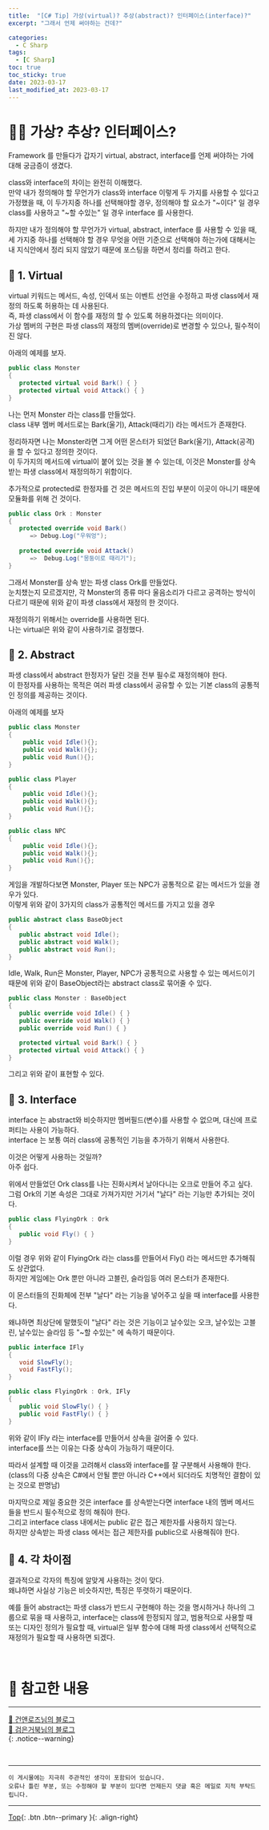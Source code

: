```yaml
---
title:  "[C# Tip] 가상(virtual)? 추상(abstract)? 인터페이스(interface)?"
excerpt: "그래서 언제 써야하는 건데?"

categories:
  - C Sharp
tags:
  - [C Sharp]
toc: true
toc_sticky: true
date: 2023-03-17
last_modified_at: 2023-03-17
---
```


# 💁‍♂️ 가상? 추상? 인터페이스?

Framework 를 만들다가 갑자기 virtual, abstract, interface를 언제 써야하는 가에 대해 궁금증이 생겼다.

class와 interface의 차이는 완전히 이해했다.  
만약 내가 정의해야 할 무언가가 class와 interface 이렇게 두 가지를 사용할 수 있다고 가정했을 때, 이 두가지중 하나를 선택해야할 경우, 정의해야 할 요소가 "~이다" 일 경우 class를 사용하고 "~할 수있는" 일 경우 interface 를 사용한다.

하지만 내가 정의해야 할 무언가가 virtual, abstract, interface 를 사용할 수 있을 때, 세 가지중 하나를 선택해야 할 경우 무엇을 어떤 기준으로 선택해야 하는가에 대해서는 내 지식안에서 정리 되지 않았기 때문에 포스팅을 하면서 정리를 하려고 한다.

## 🔖 1. Virtual

virtual 키워드는 메서드, 속성, 인덱서 또는 이벤트 선언을 수정하고 파생 class에서 재정의 하도록 허용하는 데 사용된다.  
즉, 파생 class에서 이 함수를 재정의 할 수 있도록 허용하겠다는 의미이다.  
가상 멤버의 구현은 파생 class의 재정의 멤버(override)로 변경할 수 있으나, 필수적이진 않다.

아래의 예제를 보자.

```c#
public class Monster 
{
   protected virtual void Bark() { }
   protected virtual void Attack() { }
}
```
나는 먼저 Monster 라는 class를 만들었다.  
class 내부 멤버 메서드로는 Bark(울기), Attack(때리기) 라는 메서드가 존재한다.

정리하자면 나는 Monster라면 그게 어떤 몬스터가 되었던 Bark(울기), Attack(공격)을 할 수 있다고 정의한 것이다.  
이 두가지의 메서드에 virtual이 붙어 있는 것을 볼 수 있는데, 이것은 Monster를 상속받는 파생 class에서 재정의하기 위함이다.

추가적으로 protected로 한정자를 건 것은 메서드의 진입 부분이 이곳이 아니기 때문에 모듈화를 위해 건 것이다.

```c#
public class Ork : Monster
{
   protected override void Bark()
      => Debug.Log("우워엉");
   
   protected override void Attack()
      =>  Debug.Log("몽둥이로 때리기");
}
```
그래서 Monster를 상속 받는 파생 class Ork를 만들었다.  
눈치챘는지 모르겠지만, 각 Monster의 종류 마다 울음소리가 다르고 공격하는 방식이 다르기 때문에 위와 같이 파생 class에서 재정의 한 것이다.

재정의하기 위해서는 override를 사용하면 된다.  
나는 virtual은 위와 같이 사용하기로 결정했다.

## 🔖 2. Abstract

파생 class에서 abstract 한정자가 달린 것을 전부 필수로 재정의해야 한다.  
이 한정자를 사용하는 목적은 여러 파생 class에서 공유할 수 있는 기본 class의 공통적인 정의를 제공하는 것이다.

아래의 예제를 보자

```c#
public class Monster
{
    public void Idle(){};
    public void Walk(){};
    public void Run(){};
}

public class Player
{
    public void Idle(){};
    public void Walk(){};
    public void Run(){};
}

public class NPC
{
    public void Idle(){};
    public void Walk(){};
    public void Run(){};
}

```

게임을 개발하다보면 Monster, Player 또는 NPC가 공통적으로 같는 메서드가 있을 경우가 있다.  
이렇게 위와 같이 3가지의 class가 공통적인 메서드를 가지고 있을 경우 

```c#
public abstract class BaseObject
{
   public abstract void Idle();
   public abstract void Walk();
   public abstract void Run();
}
```

Idle, Walk, Run은 Monster, Player, NPC가 공통적으로 사용할 수 있는 메서드이기 때문에 위와 같이 BaseObject라는 abstract class로 묶어줄 수 있다.

```c#
public class Monster : BaseObject
{
   public override void Idle() { }
   public override void Walk() { }
   public override void Run() { }

   protected virtual void Bark() { }
   protected virtual void Attack() { }
}
```

그리고 위와 같이 표현할 수 있다.

## 🔖 3. Interface

interface 는 abstract와 비슷하지만 멤버필드(변수)를 사용할 수 없으며, 대신에 프로퍼티는 사용이 가능하다.  
interface 는 보통 여러 class에 공통적인 기능을 추가하기 위해서 사용한다.

이것은 어떻게 사용하는 것일까?  
아주 쉽다.

위에서 만들었던 Ork class를 나는 진화시켜서 날아다니는 오크로 만들어 주고 싶다.  
그럼 Ork의 기본 속성은 그대로 가져가지만 거기서 "날다" 라는 기능만 추가되는 것이다.

```c#
public class FlyingOrk : Ork
{
   public void Fly() { }
}
```

이럴 경우 위와 같이 FlyingOrk 라는 class를 만들어서 Fly() 라는 메서드만 추가해줘도 상관없다.  
하지만 게임에는 Ork 뿐만 아니라 고블린, 슬라임등 여러 몬스터가 존재한다.

이 몬스터들의 진화체에 전부 "날다" 라는 기능을 넣어주고 싶을 때 interface를 사용한다.

왜냐하면 최상단에 말했듯이 "날다" 라는 것은 기능이고 날수있는 오크, 날수있는 고블린, 날수있는 슬라임 등 "~할 수있는" 에 속하기 때문이다.

```c#
public interface IFly
{
   void SlowFly();
   void FastFly();
}

public class FlyingOrk : Ork, IFly
{
   public void SlowFly() { }
   public void FastFly() { }
}
```

위와 같이 IFly 라는 interface를 만들어서 상속을 걸어줄 수 있다.  
interface를 쓰는 이유는 다중 상속이 가능하기 때문이다.

따라서 설계할 때 이것을 고려해서 class와 interface를 잘 구분해서 사용해야 한다.   
(class의 다중 상속은 C#에서 안될 뿐만 아니라 C++에서 되더라도 치명적인 결함이 있는 것으로 판명남)

마지막으로 제일 중요한 것은 interface 를 상속받는다면 interface 내의 멤버 메서드들을 반드시 필수적으로 정의 해줘야 한다.  
그리고 interface class 내에서는 public 같은 접근 제한자를 사용하지 않는다.  
하지만 상속받는 파생 class 에서는 접근 제한자를 public으로 사용해줘야 한다.

## 🔖 4. 각 차이점

결과적으로 각자의 특징에 알맞게 사용하는 것이 맞다.  
왜냐하면 사실상 기능은 비슷하지만, 특징은 뚜렷하기 때문이다.

예를 들어 abstract는 파생 class가 반드시 구현해야 하는 것을 명시하거나 하나의 그룹으로 묶을 때 사용하고, interface는 class에 한정되지 않고, 범용적으로 사용할 때 또는 디자인 정의가 필요할 때, virtual은 일부 함수에 대해 파생 class에서 선택적으로 재정의가 필요할 때 사용하면 되겠다. 

<br>

# 🔎 참고한 내용
<hr style="width:100%" />

[🚀 건앤로즈님의 블로그](https://hongjinhyeon.tistory.com/93)<br>
[🚀 검은거북님의 블로그](https://zprooo915.tistory.com/11)<br>
{: .notice--warning}

<br>
<hr style="width:100%" />

    이 게시물에는 지극히 주관적인 생각이 포함되어 있습니다. 
    오류나 틀린 부분, 또는 수정해야 할 부분이 있다면 언제든지 댓글 혹은 메일로 지적 부탁드립니다.
    
<hr style="width:100%" />

[Top](#){: .btn .btn--primary }{: .align-right}